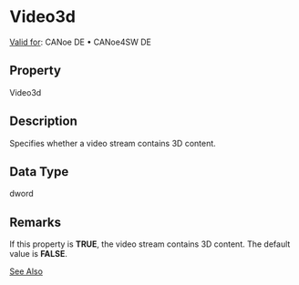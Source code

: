 # Video3d

[Valid for](../../../Shared/FeatureAvailability.md):  CANoe DE • CANoe4SW DE

## Property

Video3d

## Description

Specifies whether a video stream contains 3D content.

## Data Type

dword

## Remarks

If this property is **TRUE**, the video stream contains 3D content. The default value is **FALSE**.

[See Also](javascript:void(0);)
